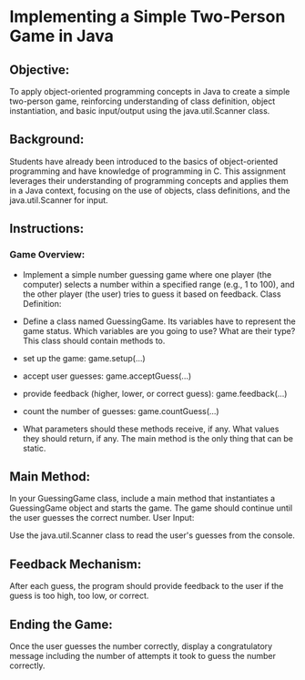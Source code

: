 # Implementing a Simple Two-Person Game in Java

## Objective:
To apply object-oriented programming concepts in Java to create a simple two-person game, reinforcing understanding of class definition, object instantiation, and basic input/output using the java.util.Scanner class.

## Background: 
Students have already been introduced to the basics of object-oriented programming and have knowledge of programming in C. This assignment leverages their understanding of programming concepts and applies them in a Java context, focusing on the use of objects, class definitions, and the java.util.Scanner for input.

## Instructions:

### Game Overview:

- Implement a simple number guessing game where one player (the computer) selects a number within a specified range (e.g., 1 to 100), and the other player (the user) tries to guess it based on feedback. Class Definition:

- Define a class named GuessingGame. Its variables have to represent the game status. Which variables are you going to use? What are their type? This class should contain methods to.

- set up the game: game.setup(...)

- accept user guesses: game.acceptGuess(...)

- provide feedback (higher, lower, or correct guess): game.feedback(...)

- count the number of guesses: game.countGuess(...)

- What parameters should these methods receive, if any. What values they should return, if any. The main method is the only thing that can be static.

## Main Method:

In your GuessingGame class, include a main method that instantiates a GuessingGame object and starts the game. The game should continue until the user guesses the correct number. User Input:

Use the java.util.Scanner class to read the user's guesses from the console.

## Feedback Mechanism:

After each guess, the program should provide feedback to the user if the guess is too high, too low, or correct.

## Ending the Game:

Once the user guesses the number correctly, display a congratulatory message including the number of attempts it took to guess the number correctly.
